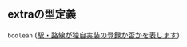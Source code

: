 ## extraの型定義

`boolean` ([駅・路線が独自実装の登録か否かを表します](station-駅オブジェクト-properties-駅路線が独自実装の登録か否かを表します.md))
